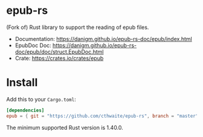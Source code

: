 # epub-rs

(Fork of) Rust library to support the reading of epub files.

* Documentation: https://danigm.github.io/epub-rs-doc/epub/index.html
* EpubDoc Doc: https://danigm.github.io/epub-rs-doc/epub/doc/struct.EpubDoc.html
* Crate: https://crates.io/crates/epub

# Install
Add this to your `Cargo.toml`:

```toml
[dependencies]
epub = { git = "https://github.com/cthwaite/epub-rs", branch = "master" }
```

The minimum supported Rust version is 1.40.0.
